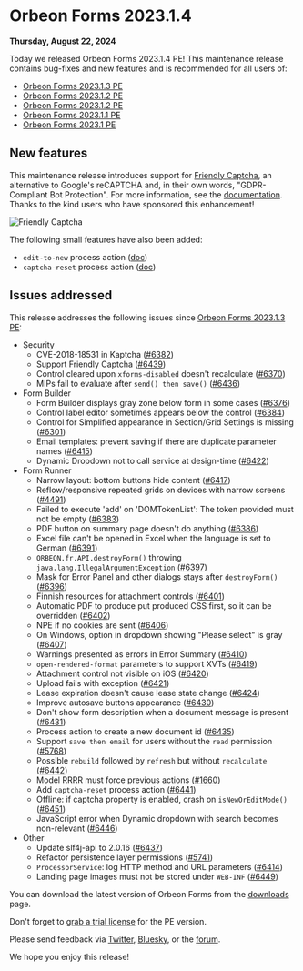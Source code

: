 # Orbeon Forms 2023.1.4

__Thursday, August 22, 2024__

Today we released Orbeon Forms 2023.1.4 PE! This maintenance release contains bug-fixes and new features and is recommended for all users of:

- [Orbeon Forms 2023.1.3 PE](orbeon-forms-2023.1.3.md)
- [Orbeon Forms 2023.1.2 PE](orbeon-forms-2023.1.2.md)
- [Orbeon Forms 2023.1.2 PE](orbeon-forms-2023.1.2.md)
- [Orbeon Forms 2023.1.1 PE](orbeon-forms-2023.1.1.md)
- [Orbeon Forms 2023.1 PE](orbeon-forms-2023.1.md)

## New features

This maintenance release introduces support for [Friendly Captcha](https://friendlycaptcha.com/), an alternative to Google's reCAPTCHA and, in their own words, "GDPR-Compliant Bot Protection". For more information, see the [documentation](/form-runner/component/captcha.md#friendly-captcha). Thanks to the kind users who have sponsored this enhancement!

![Friendly Captcha](/form-runner/images/friendly-captcha.png)

The following small features have also been added:

- `edit-to-new` process action ([doc](https://doc.orbeon.com/form-runner/advanced/buttons-and-processes/actions-form-runner#edit-to-new))
- `captcha-reset` process action ([doc](https://doc.orbeon.com/form-runner/component/captcha#resetting-the-captcha))

## Issues addressed

This release addresses the following issues since [Orbeon Forms 2023.1.3 PE](orbeon-forms-2023.1.3.md):

- Security
    - CVE-2018-18531 in Kaptcha ([\#6382](https://github.com/orbeon/orbeon-forms/issues/6382))
    - Support Friendly Captcha ([\#6439](https://github.com/orbeon/orbeon-forms/issues/6439))
    - Control cleared upon `xforms-disabled` doesn't recalculate ([\#6370](https://github.com/orbeon/orbeon-forms/issues/6370))
    - MIPs fail to evaluate after `send() then save()` ([\#6436](https://github.com/orbeon/orbeon-forms/issues/6436))
- Form Builder
    - Form Builder displays gray zone below form in some cases ([\#6376](https://github.com/orbeon/orbeon-forms/issues/6376))
    - Control label editor sometimes appears below the control ([\#6384](https://github.com/orbeon/orbeon-forms/issues/6384))
    - Control for Simplified appearance in Section/Grid Settings is missing ([\#6301](https://github.com/orbeon/orbeon-forms/issues/6301))
    - Email templates: prevent saving if there are duplicate parameter names ([\#6415](https://github.com/orbeon/orbeon-forms/issues/6415))
    - Dynamic Dropdown not to call service at design-time ([\#6422](https://github.com/orbeon/orbeon-forms/issues/6422))
- Form Runner
    - Narrow layout: bottom buttons hide content ([\#6417](https://github.com/orbeon/orbeon-forms/issues/6417))
    - Reflow/responsive repeated grids on devices with narrow screens ([\#4491](https://github.com/orbeon/orbeon-forms/issues/4491))
    - Failed to execute 'add' on 'DOMTokenList': The token provided must not be empty ([\#6383](https://github.com/orbeon/orbeon-forms/issues/6383))
    - PDF button on summary page doesn't do anything ([\#6386](https://github.com/orbeon/orbeon-forms/issues/6386))
    - Excel file can't be opened in Excel when the language is set to German ([\#6391](https://github.com/orbeon/orbeon-forms/issues/6391))
    - `ORBEON.fr.API.destroyForm()` throwing `java.lang.IllegalArgumentException` ([\#6397](https://github.com/orbeon/orbeon-forms/issues/6397))
    - Mask for Error Panel and other dialogs stays after `destroyForm()` ([\#6396](https://github.com/orbeon/orbeon-forms/issues/6396))
    - Finnish resources for attachment controls ([\#6401](https://github.com/orbeon/orbeon-forms/issues/6401))
    - Automatic PDF to produce put produced CSS first, so it can be overridden ([\#6402](https://github.com/orbeon/orbeon-forms/issues/6402))
    - NPE if no cookies are sent ([\#6406](https://github.com/orbeon/orbeon-forms/issues/6406))
    - On Windows, option in dropdown showing "Please select" is gray ([\#6407](https://github.com/orbeon/orbeon-forms/issues/6407))
    - Warnings presented as errors in Error Summary ([\#6410](https://github.com/orbeon/orbeon-forms/issues/6410))
    - `open-rendered-format` parameters to support XVTs ([\#6419](https://github.com/orbeon/orbeon-forms/issues/6419))
    - Attachment control not visible on iOS ([\#6420](https://github.com/orbeon/orbeon-forms/issues/6420))
    - Upload fails with exception ([\#6421](https://github.com/orbeon/orbeon-forms/issues/6421))
    - Lease expiration doesn't cause lease state change ([\#6424](https://github.com/orbeon/orbeon-forms/issues/6424))
    - Improve autosave buttons appearance ([\#6430](https://github.com/orbeon/orbeon-forms/issues/6430))
    - Don't show form description when a document message is present ([\#6431](https://github.com/orbeon/orbeon-forms/issues/6431))
    - Process action to create a new document id ([\#6435](https://github.com/orbeon/orbeon-forms/issues/6435))
    - Support `save then email` for users without the `read` permission ([\#5768](https://github.com/orbeon/orbeon-forms/issues/5768))
    - Possible `rebuild` followed by `refresh` but without `recalculate` ([\#6442](https://github.com/orbeon/orbeon-forms/issues/6442))
    - Model RRRR must force previous actions ([\#1660](https://github.com/orbeon/orbeon-forms/issues/1660))
    - Add `captcha-reset` process action ([\#6441](https://github.com/orbeon/orbeon-forms/issues/6441))
    - Offline: if captcha property is enabled, crash on `isNewOrEditMode()` ([\#6451](https://github.com/orbeon/orbeon-forms/issues/6451))
    - JavaScript error when Dynamic dropdown with search becomes non-relevant ([\#6446](https://github.com/orbeon/orbeon-forms/issues/6446))
- Other
    - Update slf4j-api to 2.0.16 ([\#6437](https://github.com/orbeon/orbeon-forms/issues/6437))
    - Refactor persistence layer permissions ([\#5741](https://github.com/orbeon/orbeon-forms/issues/5741))
    - `ProcessorService`: log HTTP method and URL parameters ([\#6414](https://github.com/orbeon/orbeon-forms/issues/6414))
    - Landing page images must not be stored under `WEB-INF` ([\#6449](https://github.com/orbeon/orbeon-forms/issues/6449))

You can download the latest version of Orbeon Forms from the [downloads](https://www.orbeon.com/download) page.

Don't forget to [grab a trial license](https://prod.orbeon.com/prod/fr/orbeon/register/new) for the PE version.

Please send feedback via [Twitter](https://twitter.com/orbeon), [Bluesky](https://bsky.app/profile/orbeon.bsky.social), or the [forum](https://groups.google.com/g/orbeon).

We hope you enjoy this release!
